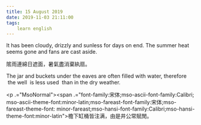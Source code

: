 ```yaml
---
title: 15 August 2019
date: 2019-11-03 21:11:00
tags:
    learn english
---
```

<p .="MsoNormal"><span lang="EN-US">It has been cloudy, drizzly and sunless for
days on end. The summer heat seems gone and fans are cast aside. </span></p>

<p .="MsoNormal"><span .="font-family:&#x5B8B;&#x4F53;;mso-ascii-font-family:Calibri;
mso-ascii-theme-font:minor-latin;mso-fareast-font-family:&#x5B8B;&#x4F53;;mso-fareast-theme-font:
minor-fareast;mso-hansi-font-family:Calibri;mso-hansi-theme-font:minor-latin">&#x9682;&#x96E8;&#x9023;&#x7DBF;&#x65E5;&#x906E;&#x9762;&#xFF0C;&#x6691;&#x6C23;&#x76E1;&#x6D88;&#x68C4;&#x7D08;&#x6247;&#x3002;</span></p><p .="MsoNormal"><span lang="EN-US">The jar and buckets under the eaves are often
filled with water, therefore &#xA0;the well &#xA0;is&#xA0;</span><span .="line-height: 25.2000007629395px;">l</span><span .="line-height: 25.2000007629395px;">ess&#xA0;</span><span .="line-height: 1.8em;">used &#xA0;than in the dry
weather.</span></p><p .="MsoNormal"><span .="font-family:&#x5B8B;&#x4F53;;mso-ascii-font-family:Calibri;
mso-ascii-theme-font:minor-latin;mso-fareast-font-family:&#x5B8B;&#x4F53;;mso-fareast-theme-font:
minor-fareast;mso-hansi-font-family:Calibri;mso-hansi-theme-font:minor-latin">

</span></p><p .="MsoNormal"><span .="font-family:&#x5B8B;&#x4F53;;mso-ascii-font-family:Calibri;
mso-ascii-theme-font:minor-latin;mso-fareast-font-family:&#x5B8B;&#x4F53;;mso-fareast-theme-font:
minor-fareast;mso-hansi-font-family:Calibri;mso-hansi-theme-font:minor-latin">&#x6A90;&#x4E0B;&#x7F38;&#x6876;&#x7686;&#x6CE8;&#x6EE1;&#xFF0C;&#x7531;&#x662F;&#x4E95;&#x516C;&#x5E38;&#x8CE6;&#x9592;&#x3002;</span></p>
